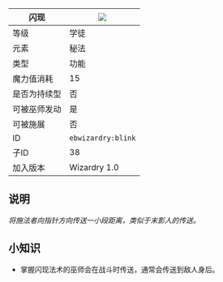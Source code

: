 | 闪现 |![](https://github.com/Electroblob77/Wizardry/blob/1.12.2/src/main/resources/assets/ebwizardry/textures/spells/blink.png)|
|---|---|
| 等级 | 学徒 |
| 元素 | 秘法 |
| 类型 | 功能 |
| 魔力值消耗 | 15 |
| 是否为持续型 | 否 |
| 可被巫师发动 | 是 |
| 可被施展 | 否 |
| ID | `ebwizardry:blink` |
| 子ID | 38 |
| 加入版本 | Wizardry 1.0 |
## 说明
_将施法者向指针方向传送一小段距离，类似于末影人的传送。_

## 小知识
- 掌握闪现法术的巫师会在战斗时传送，通常会传送到敌人身后。
